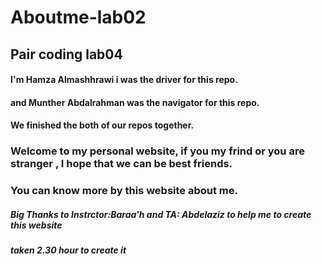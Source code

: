 # Aboutme-lab02
## Pair coding lab04 
#### I'm Hamza Almashhrawi i was the driver for this repo.
#### and Munther Abdalrahman was the navigator for this repo.
#### We finished the both of our repos together.

### Welcome to my personal website, if you my frind or you are stranger , I hope that we can be best friends.
### You can know more by this website about me.



##### Big Thanks to Instrctor:Baraa'h and  TA: Abdelaziz to help me to create this website
#####  taken 2.30 hour to create it
